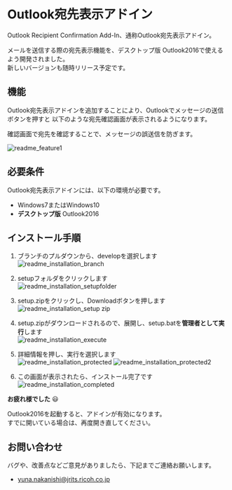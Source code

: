 # Outlook宛先表示アドイン


Outlook Recipient Confirmation Add-In、通称Outlook宛先表示アドイン。  

メールを送信する際の宛先表示機能を、デスクトップ版 Outlook2016で使えるよう開発されました。  
新しいバージョンも随時リリース予定です。


## 機能

Outlook宛先表示アドインを追加することにより、Outlookでメッセージの送信ボタンを押すと
以下のような宛先確認画面が表示されるようになります。  

確認画面で宛先を確認することで、メッセージの誤送信を防ぎます。

![readme_feature1](https://user-images.githubusercontent.com/29644865/34400946-fc5d14a6-ebd9-11e7-8489-f28e15b9d552.PNG)

## 必要条件

Outlook宛先表示アドインには、以下の環境が必要です。

*  Windows7またはWindows10
*  **デスクトップ版** Outlook2016

## インストール手順

1. ブランチのプルダウンから、developを選択します  
![readme_installation_branch](https://user-images.githubusercontent.com/29644865/34401053-0e0cf6fc-ebdb-11e7-8c8b-e5d6b3839ac8.PNG)

2. setupフォルダをクリックします  
![readme_installation_setupfolder](https://user-images.githubusercontent.com/29644865/34401084-5e808a04-ebdb-11e7-86d1-d8c645cee6cb.PNG)

3. setup.zipをクリックし、Downloadボタンを押します  
![readme_installation_setup zip](https://user-images.githubusercontent.com/29644865/34401117-aec2321a-ebdb-11e7-80c8-ef7945369371.PNG)

4. setup.zipがダウンロードされるので、展開し、setup.batを**管理者として実行**します  
![readme_installation_execute](https://user-images.githubusercontent.com/29644865/34401169-270d4bb0-ebdc-11e7-880c-fc8c719df1a9.PNG)

5. 詳細情報を押し、実行を選択します  
![readme_installation_protected](https://user-images.githubusercontent.com/29644865/34401202-666ff35c-ebdc-11e7-94b9-7651b27cb630.PNG)
![readme_installation_protected2](https://user-images.githubusercontent.com/29644865/34402338-31ab1e6e-ebe4-11e7-84cc-6d8a39125450.PNG)


6. この画面が表示されたら、インストール完了です  
![readme_installation_completed](https://user-images.githubusercontent.com/29644865/34401248-e5422092-ebdc-11e7-93a2-690d077cb094.PNG)


**お疲れ様でした**  :smiley:

Outlook2016を起動すると、アドインが有効になります。  
すでに開いている場合は、再度開き直してください。


## お問い合わせ

バグや、改善点などご意見がありましたら、下記までご連絡お願いします。 
* yuna.nakanishi@jrits.ricoh.co.jp
